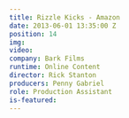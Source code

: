 ```yaml
---
title: Rizzle Kicks - Amazon
date: 2013-06-01 13:35:00 Z
position: 14
img: 
video: 
company: Bark Films
runtime: Online Content
director: Rick Stanton
producers: Penny Gabriel
role: Production Assistant
is-featured: 
---
```


